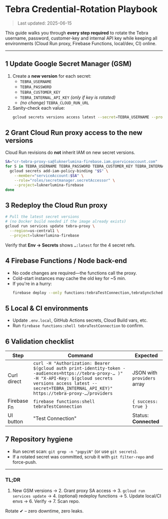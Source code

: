 # Tebra Credential-Rotation Playbook

> Last updated: 2025-06-15

This guide walks you through **every step required** to rotate the Tebra username, password, customer-key and internal API key while keeping all environments (Cloud Run proxy, Firebase Functions, local/dev, CI) online.

---

## 1  Update Google Secret Manager (GSM)

1.  Create a **new version** for each secret:
    * `TEBRA_USERNAME`
    * `TEBRA_PASSWORD`
    * `TEBRA_CUSTOMER_KEY`
    * `TEBRA_INTERNAL_API_KEY` *(only if key is rotated)*
    * *(no change)* `TEBRA_CLOUD_RUN_URL`
2.  Sanity-check each value:
    ```bash
    gcloud secrets versions access latest --secret=TEBRA_USERNAME --project=luknerlumina-firebase
    ```

## 2  Grant Cloud Run proxy access to the new versions

Cloud Run revisions do **not** inherit IAM on new secret versions.

```bash
SA="cr-tebra-proxy-sa@luknerlumina-firebase.iam.gserviceaccount.com"
for S in TEBRA_USERNAME TEBRA_PASSWORD TEBRA_CUSTOMER_KEY TEBRA_INTERNAL_API_KEY; do
  gcloud secrets add-iam-policy-binding "$S" \
    --member="serviceAccount:$SA" \
    --role="roles/secretmanager.secretAccessor" \
    --project=luknerlumina-firebase
done
```

## 3  Redeploy the Cloud Run proxy

```bash
# Pull the latest secret versions
# (no Docker build needed if the image already exists)
gcloud run services update tebra-proxy \
  --region=us-central1 \
  --project=luknerlumina-firebase
```

Verify that **Env → Secrets** shows `…:latest` for the 4 secret refs.

## 4  Firebase Functions / Node back-end

* No code changes are required—the functions call the proxy.
* Cold-start instances may cache the old key for ~5 min.
* If you're in a hurry:
  ```bash
  firebase deploy --only functions:tebraTestConnection,tebraSyncSchedule
  ```

## 5  Local & CI environments

* Update `.env.local`, GitHub Actions secrets, Cloud Build vars, etc.
* Run `firebase functions:shell tebraTestConnection` to confirm.

## 6  Validation checklist

| Step | Command | Expected |
|------|---------|----------|
| Curl direct | `curl -H "Authorization: Bearer $(gcloud auth print-identity-token --audiences=https://tebra-proxy-… )" -H "X-API-Key: $(gcloud secrets versions access latest --secret=TEBRA_INTERNAL_API_KEY)" https://tebra-proxy-…/providers` | JSON with `providers` array |
| Firebase Fn | `firebase functions:shell tebraTestConnection` | `{ success: true }` |
| UI button | "Test Connection" | Status: **Connected** |

## 7  Repository hygiene

* Run secret scan: `git grep -n "pqpyiN"` (or use `git secrets`).
* If a rotated secret was committed, scrub it with `git filter-repo` and force-push.

---

### TL;DR
1. New GSM versions → 2. Grant proxy SA access → 3. `gcloud run services update` → 4. (optional) redeploy functions → 5. Update local/CI envs → 6. Verify → 7. Scan repo.

Rotate ✔ – zero downtime, zero leaks. 